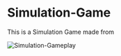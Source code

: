 # Simulation-Game

This is a Simulation Game made from

![Simulation-Gameplay](https://github.com/SaadMukhtar/Simulation-Game/commits/master/Simulation-Gameplay)